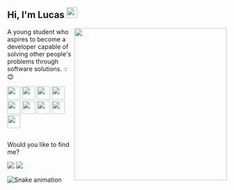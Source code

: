 ## Hi, I'm Lucas <img src="https://media.giphy.com/media/hvRJCLFzcasrR4ia7z/giphy.gif" width="25px">

<div align="right">
  <a href="https://github.com/lucasdam">
    <img width="350px" align="right" src="https://github-readme-stats.vercel.app/api/top-langs/?username=lucasdam&layout=compact&langs_count=7&theme=dracula"/>
  </a>
</div>
  
<p align="left">A young student who aspires to become a developer capable of solving other people's problems through software solutions. 💡😊</p>

<div align="left">
  <img src="https://xesque.rocketseat.dev/platform/tech/html5.svg" width="30px"/>
  <img src="https://xesque.rocketseat.dev/platform/tech/css3.svg" width="30px"/>
  <img src="https://xesque.rocketseat.dev/platform/tech/javascript.svg" width="30px"/>
  <img src="https://xesque.rocketseat.dev/platform/tech/bootstrap.svg" width="30px"/>
  <img src="https://xesque.rocketseat.dev/platform/tech/reactjs.svg" width="30px"/>
  <img src="https://xesque.rocketseat.dev/platform/tech/node.svg" width="30px"/>
  <img src="https://xesque.rocketseat.dev/platform/tech/typescript.svg" width="30px"/>
  <img src="https://xesque.rocketseat.dev/platform/tech/postgresql.svg" width="30px"/> 
  <img src="https://xesque.rocketseat.dev/platform/tech/mongodb.svg" width="30px"/>
</div>
  
##

<p align="left">Would you like to find me?</p>
  
<div>
  <a href="https://www.linkedin.com/in/lucasdam" target="_blank"><img src="https://img.shields.io/badge/-LinkedIn-%230077B5?style=for-the-badge&logo=linkedin&logoColor=white" target="_blank"></a>
  <a href="mailto:lucassouzadamasceno@gmail.com"><img src="https://img.shields.io/badge/Gmail-D14836?style=for-the-badge&logo=gmail&logoColor=white" target="_blank"></a>
</div>
  
![Snake animation](https://github.com/lucasdam/lucasdam/blob/output/github-contribution-grid-snake.svg)
